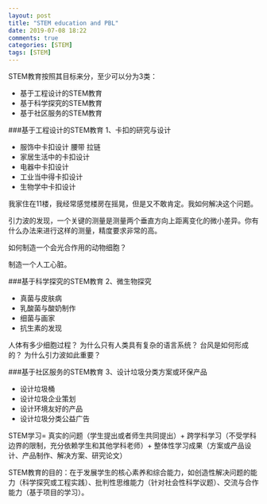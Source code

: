 ```yaml
---
layout: post
title: "STEM education and PBL"
date: 2019-07-08 18:22
comments: true
categories: [STEM]
tags: [STEM]
---
```

STEM教育按照其目标来分，至少可以分为3类：  
* 基于工程设计的STEM教育 
* 基于科学探究的STEM教育
* 基于社区服务的STEM教育 

###基于工程设计的STEM教育
1、卡扣的研究与设计
* 服饰中卡扣设计 腰带 拉链
* 家居生活中的卡扣设计
* 电器中卡扣设计
* 工业当中得卡扣设计
* 生物学中卡扣设计

我家住在11楼，我经常感觉楼房在摇晃，但是又不敢肯定。我如何解决这个问题。

引力波的发现，一个关键的测量是测量两个垂直方向上距离变化的微小差异。你有什么办法来进行这样的测量，精度要求非常的高。

如何制造一个会光合作用的动物细胞？

制造一个人工心脏。

###基于科学探究的STEM教育
2、微生物探究
* 真菌与皮肤病
* 乳酸菌与酸奶制作
* 细菌与画家
* 抗生素的发现

人体有多少细胞过程？
为什么只有人类具有复杂的语言系统？
台风是如何形成的？
为什么引力波如此重要？

###基于社区服务的STEM教育
3、设计垃圾分类方案或环保产品
* 设计垃圾桶
* 设计垃圾企业策划
* 设计环境友好的产品
* 设计垃圾分类公益广告

STEM学习= 真实的问题（学生提出或者师生共同提出）+ 跨学科学习（不受学科边界的限制，充分依赖学生和其他学科老师）+ 整体性学习成果（方案或产品设计、产品制作、解决方案、研究论文）

STEM教育的目的：在于发展学生的核心素养和综合能力，如创造性解决问题的能力（科学探究或工程实践）、批判性思维能力（针对社会性科学议题）、交流与合作能力（基于项目的学习）。    

